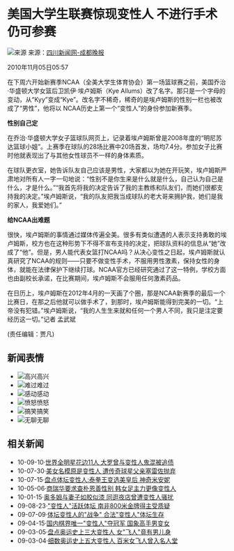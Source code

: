 # 美国大学生联赛惊现变性人 不进行手术仍可参赛

![来源](https://photocdn.sohu.com/20061228/Img247321828.gif) 来源：[四川新闻网-成都晚报](https://cdwb.newssc.org/html/2010-11/05/content_1100481.htm)

2010年11月05日05:57

在下周六开始新赛季NCAA（全美大学生体育协会）第一场篮球赛之前，美国乔治·华盛顿大学女篮后卫凯伊·埃卢姆斯（Kye Allums）改了名字。那只是一个字母的变动，从“Kyy”变成“Kye”。改名字不稀奇，稀奇的是埃卢姆斯的性别一栏也被改成了“男性”，他将以 NCAA历史上第一个“变性人”的身份参加新赛季。 

**性别自己定**

在乔治·华盛顿大学女子篮球队网页上，记录着埃卢姆斯曾是2008年度的“明尼苏达篮球小姐”。上赛季在球队的28场比赛中20场首发，场均7.4分。参加女子比赛时他就表现出了与其他女性球员不一样的身体素质。

在球队更衣室，她告诉队友自己应该是男性，大家都以为她在开玩笑，埃卢姆斯严肃地对所有人一字一句地说：“性别不是你生来是什么就是什么，自己认为自己是什么，才是什么。”“我首先将我的决定告诉了我的主教练和队友们，而她们很都支持我的决定。”埃卢姆斯说，“我的队友把我当成球队的老大哥来拥护我，她们是我的家人，我爱她们。”

**给NCAA出难题**

很快，埃卢姆斯的事情通过媒体传遍全美。很多有类似遭遇的人表示支持勇敢的埃卢姆斯，校方也在这种形势下不得不宣布支持的决定，把球队资料的信息从“她”改成了“他”。但是，男人能代表女篮打NCAA吗？从决心变性之日起，埃卢姆斯就认真研究了NCAA的规则——只要不做变性手术，不服用男性激素，保持女性的身体，就能在法律保护下继续打球。NCAA官方已经研究通过了这一特例，学校方面也由副校长承诺，在比赛期间，埃卢姆斯不会服用任何激素药品。

在日历上，埃卢姆斯在2012年4月的一天画了个圈，那是NCAA新赛季的最后一个比赛日，在那之后他就可以做手术了，到那时，埃卢姆斯能得到完美的一切。“上帝没有犯错。”埃卢姆斯说，“我的人生生来就和任何一个男人不同，我只是注定要经历这一切。”记者 孟武斌

(责任编辑：贾凡)

## 新闻表情

- ![高兴](http://comment.news.sohu.com/upload/mood20100518/images/i01.gif)高兴
- ![难过](http://comment.news.sohu.com/upload/mood20100518/images/i02.gif)难过
- ![感动](http://comment.news.sohu.com/upload/mood20100518/images/i03.gif)感动
- ![愤怒](http://comment.news.sohu.com/upload/mood20100518/images/i04.gif)愤怒
- ![搞笑](http://comment.news.sohu.com/upload/mood20100518/images/i05.gif)搞笑
- ![无聊](http://comment.news.sohu.com/upload/mood20100518/images/i06.gif)无聊

## 相关新闻

- 10-09-10·[世界全明星花边11人 大罗曾与变性人鬼混被追债](https://s.sohu.com/20100909/n274830481.shtml)
- 10-07-30·[美女名模原是变性人 遭传奇球星父亲塞雷佐抛弃](https://sports.sohu.com/20100730/n273878536.shtml)
- 10-07-15·[盘点体坛变性人:泰拳王变选美皇后 神奇米安妮](https://sports.sohu.com/20100715/n273529764.shtml)
- 10-05-06·[商瑞华要求查朴恩善性别 韩女足主力更像变性人](https://sports.sohu.com/20100506/n271959236.shtml)
- 10-01-15·[奥多姆与妻子如胶似漆 同逛夜店曾遭变性人骚扰](https://sports.sohu.com/20100115/n269606693.shtml)
- 09-08-23·["变性人"活跃体坛 南非800米金牌得主受质疑](https://sports.sohu.com/20090823/n266162621.shtml)
- 09-07-09·[体坛变性人的"战争" 合法"变性人"体坛生存](https://sports.sohu.com/20090709/n265094909.shtml)
- 09-04-15·[国内棋界唯一"变性人"夺冠军 国象高手男变女](https://sports.sohu.com/20090415/n263391980.shtml)
- 09-03-05·[盘点奥运史上三大变性人 女"飞人"竟有男儿身](https://sports.sohu.com/20090305/n262622658.shtml)
- 09-03-04·[细数奥运史上五大变性人 百米女飞人曾入名人堂](https://sports.sohu.com/20090304/n262603252.shtml)
<!-- tcd_original_link https://sports.sohu.com/20101105/n277174267.shtml -->
